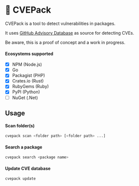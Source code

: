 # :space_invader: CVEPack

CVEPack is a tool to detect vulnerabilities in packages. 

It uses [GitHub Advisory Database](https://github.com/github/advisory-database) as source for detecting CVEs.

Be aware, this is a proof of concept and a work in progress.

#### Ecosystems supported

- [x] NPM (Node.js)
- [x] Go
- [x] Packagist (PHP)
- [x] Crates.io (Rust)
- [x] RubyGems (Ruby)
- [x] PyPI (Python)
- [ ] NuGet (.Net)

## Usage

#### Scan folder(s)

```bash
cvepack scan <folder path> [<folder path> ...]
```

#### Search a package

```bash
cvepack search <package name>
```

#### Update CVE database

```bash
cvepack update
```